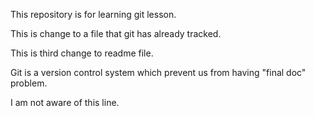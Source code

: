 This repository is for learning git lesson.

This is change to a file that git has already tracked.

This is third change to readme file.

Git is a version control system which prevent us from having "final doc" problem.

I am not aware of this line.
